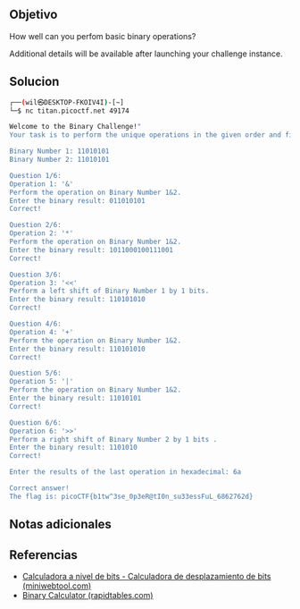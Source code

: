 ## Objetivo
How well can you perfom basic binary operations?

Additional details will be available after launching your challenge instance.
## Solucion
```bash
┌──(wil㉿DESKTOP-FKOIV4I)-[~]
└─$ nc titan.picoctf.net 49174

Welcome to the Binary Challenge!"
Your task is to perform the unique operations in the given order and find the final result in hexadecimal that yields the flag.

Binary Number 1: 11010101
Binary Number 2: 11010101

Question 1/6:
Operation 1: '&'
Perform the operation on Binary Number 1&2.
Enter the binary result: 011010101
Correct!

Question 2/6:
Operation 2: '*'
Perform the operation on Binary Number 1&2.
Enter the binary result: 1011000100111001
Correct!

Question 3/6:
Operation 3: '<<'
Perform a left shift of Binary Number 1 by 1 bits.
Enter the binary result: 110101010
Correct!

Question 4/6:
Operation 4: '+'
Perform the operation on Binary Number 1&2.
Enter the binary result: 110101010
Correct!

Question 5/6:
Operation 5: '|'
Perform the operation on Binary Number 1&2.
Enter the binary result: 11010101
Correct!

Question 6/6:
Operation 6: '>>'
Perform a right shift of Binary Number 2 by 1 bits .
Enter the binary result: 1101010
Correct!

Enter the results of the last operation in hexadecimal: 6a

Correct answer!
The flag is: picoCTF{b1tw^3se_0p3eR@tI0n_su33essFuL_6862762d}
```

## Notas adicionales
## Referencias
- [Calculadora a nivel de bits - Calculadora de desplazamiento de bits (miniwebtool.com)](https://miniwebtool.com/es/bitwise-calculator/bit-shift/?data_type=2&number=11010101&place=1&operator=Shift+Right)
- [Binary Calculator (rapidtables.com)](https://www.rapidtables.com/calc/math/binary-calculator.html)

